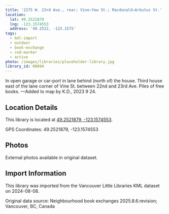 ```yaml
---
title: '2275 W. 23rd Ave., rear; Vine—Yew St.; Macdonald—Arbutus St.'
location:
  lat: 49.2521879
  lng: -123.1574553
  address: '49.2522, -123.1575'
tags:
  - kml-import
  - outdoor
  - book-exchange
  - red-marker
  - active
photo: /images/libraries/placeholder-library.jpg
library_id: 00094
---
```

In open garage or car-port in lane behind 
(north of) the house.
Third house east of the lane corner of Vine St. between 22nd and 23rd Ave.
Piles of free books.
—Added to map by K.D., 2023 9 24.  

## Location Details

This library is located at [49.2521879, -123.1574553](https://www.google.com/maps?q=49.2521879,-123.1574553).

GPS Coordinates: 49.2521879, -123.1574553

## Photos

External photos available in original dataset.

## Import Information

This library was imported from the Vancouver Little Libraries KML dataset on 2024-08-08.

Original data source: Neighbourhood book exchanges 2025.8.6.revision; Vancouver, BC, Canada
